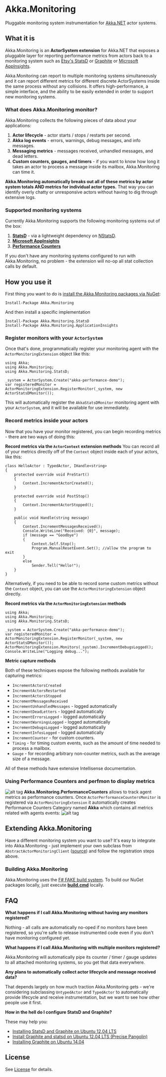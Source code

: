 Akka.Monitoring
===============================
Pluggable monitoring system instrumentation for [Akka.NET](https://github.com/akkadotnet/akka.net "Port of Akka actors for .NET") actor systems.

## What it is
Akka.Monitoring is an **ActorSystem extension** for Akka.NET that exposes a pluggable layer for reporting performance metrics from actors back to a monitoring system such as [Etsy's StatsD](https://github.com/etsy/statsd) or [Graphite](http://graphite.readthedocs.org/en/latest/) or [Microsoft AppInsights](https://www.visualstudio.com/features/application-insights-vs).

Akka.Monitoring can report to multiple monitoring systems simultaneously and it can report different metrics for different discrete ActorSystems inside the same process without any collisions. It offers high-performance, a simple interface, and the ability to be easily extended in order to support new monitoring systems.

### What does Akka.Monitoring monitor?

Akka.Monitoring collects the following pieces of data about your applications:

1. **Actor lifecycle** - actor starts / stops / restarts per second.
2. **Akka log events** - errors, warnings, debug messages, and info messages.
3. **Messaging metrics** - messages received, unhandled messages, and dead letters.
4. **Custom counters, gauges, and timers** - if you want to know how long it takes an actor to process a message inside its mailbox, Akka.Monitoring can time it.

**Akka.Monitoring automatically breaks out all of these metrics  by actor system totals AND 
metrics for individual actor types.** That way you can identify overly chatty or unresponsive actors without having to dig through extensive logs.

### Supported monitoring systems

Currently Akka.Monitoring supports the following monitoring systems out of the box:

1. **[StatsD](https://github.com/etsy/statsd)** - via a lightweight dependency on [NStatsD](https://github.com/robbihun/NStatsD.Client "A .NET 4.0 client for Etsy's StatsD server.").
2. **[Microsoft AppInsights](https://www.visualstudio.com/features/application-insights-vs)**
3. **[Performance Counters](https://msdn.microsoft.com/pl-pl/library/windows/desktop/aa373083%28v=vs.85%29.aspx)**

If you don't have any monitoring systems configured to run with Akka.Monitoring, no problem - the extension will no-op all stat collection calls by default.

## How you use it

First thing you want to do is [install the Akka.Monitoring packages via NuGet](https://www.nuget.org/packages/Akka.Monitoring/):

    Install-Package Akka.Monitoring

And then install a specific implementation

    Install-Package Akka.Monitoring.StatsD
    Install-Package Akka.Monitoring.ApplicationInsights

### Register monitors with your `ActorSystem`

Once that's done, programmatically register your monitoring agent with the `ActorMonitoringExtension` object like this:

    using Akka;
	using Akka.Monitoring;
	using Akka.Monitoring.StatsD;

	_system = ActorSystem.Create("akka-performance-demo");
    var registeredMonitor = ActorMonitoringExtension.RegisterMonitor(_system, new ActorStatsDMonitor());

This will automatically register the `AkkaStatsDMonitor` monitoring agent with your `ActorSystem`, and it will be available for use immediately. 

### Record metrics inside your actors
Now that you have your monitor registered, you can begin recording metrics - there are two ways of doing this:

**Record metrics via the `ActorContext` extension methods**
You can record all of your metrics directly off of the `Context` object inside each of your actors, like this:

	class HelloActor : TypedActor, IHandle<string>
	{
	    protected override void PreStart()
	    {
	        Context.IncrementActorCreated();
	    }
	
	    protected override void PostStop()
	    {
	        Context.IncrementActorStopped();
	    }
	
	    public void Handle(string message)
	    {
	        Context.IncrementMessagesReceived();
	        Console.WriteLine("Received: {0}", message);
	        if (message == "Goodbye")
	        {
	            Context.Self.Stop();
	            Program.ManualResetEvent.Set(); //allow the program to exit
	        }
	        else
	            Sender.Tell("Hello!");
	    }
	}

Alternatively, if you need to be able to record some custom metrics without the `Context` object, you can use the `ActorMonitoringExtension` object directly.

**Record metrics via the `ActorMonitoringExtension` methods**

	using Akka;
	using Akka.Monitoring;
	using Akka.Monitoring.StatsD;

	_system = ActorSystem.Create("akka-performance-demo");
    var registeredMonitor = ActorMonitoringExtension.RegisterMonitor(_system, new ActorStatsDMonitor());
	ActorMonitoringExtension.Monitors(_system).IncrementDebugsLogged();
    Console.WriteLine("Logging debug...");

**Metric capture methods**

Both of these techniques expose the following methods available for capturing metrics:

* `IncrementActorsCreated`
* `IncrementActorsRestarted`
* `IncrementActorsStopped`
* `IncrementMessagesReceived`
* `IncrementUnhandledMessages` - logged automatically
* `IncrementDeadLetters`  - logged automatically
* `IncrementErrorsLogged` - logged automatically
* `IncrementWarningsLogged` - logged automatically
* `IncrementDebugsLogged` - logged automatically
* `IncrementInfosLogged` - logged automatically
* `IncrementCounter` - for custom counters.
* `Timing` - for timing custom events, such as the amount of time needed to process a mailbox.
* `Gauge` - for recording arbitrary non-counter metrics, such as the average size of a message. 

All of these methods have extensive Intellisense documentation.

### Using Performance Counters and perfmon to display metrics
![alt tag](https://raw.github.com/MaciekLesiczka/akka-monitoring/dev/images/performance_counters.gif)
**Akka.Monitoring.PerformanceCounters** allows to track agent metrics as performance counters. Once `ActorPerformanceCountersMonitor` is registered via `ActorMonitoringExtension` it automatically creates Performance Counters Category named **Akka** which contains all metrics related with agents events:
![alt tag](https://raw.github.com/MaciekLesiczka/akka-monitoring/dev/images/perfmance_counters_category.png)

## Extending Akka.Monitoring
Have a different monitoring system you want to use? It's easy to integrate into Akka.Monitoring - just implement your own subclass from `AbstractActorMonitoringClient` ([source](https://github.com/Aaronontheweb/akka-monitoring/blob/master/src/Akka.Monitoring/Impl/AbstractActorMonitoringClient.cs)) and follow the registration steps above.

### Building Akka.Monitoring
Akka.Monitoring uses the [F# FAKE build system](http://fsharp.github.io/FAKE/). To build our NuGet packages locally, just execute [**build.cmd**](https://github.com/Aaronontheweb/akka-monitoring/blob/master/build.cmd) locally.

## FAQ

**What happens if I call Akka.Monitoring without having any monitors registered?**

Nothing - all calls are automatically no-oped if no monitors have been registered, so you're safe to release instrumented code even if you don't have monitoring configured yet.

**What happens if I call Akka.Monitoring with multiple monitors registered?**

Akka.Monitoring will automatically pipe its counter / timer / gauge updates to all attached monitoring systems, so you get that data everywhere.

**Any plans to automatically collect actor lifecycle and message received data?**

That depends largely on how much traction Akka.Monitoring gets - we're considering subclassing `UntypedActor` and `TypedActor` to automatically provide lifecycle and receive instrumentation, but we want to see how other people use it first.

**How in the hell do I configure StatsD and Graphite?**

These may help you:

* [Installing StatsD and Graphite on Ubuntu 12.04 LTS](https://www.digitalocean.com/community/tutorials/installing-and-configuring-graphite-and-statsd-on-an-ubuntu-12-04-vps)
* [Install Graphite and statsd on Ubuntu 12.04 LTS (Precise Pangolin)](https://gist.github.com/bhang/2703599)
* [Installing Graphite on Ubuntu 14.04](http://digitalronin.github.io/2014/04/29/installing-graphite-on-ubuntu-1404/)

## License
See [License](https://github.com/Aaronontheweb/akka-monitoring/blob/master/LICENSE) for details.

